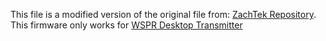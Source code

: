 This file is a modified version of the original file from: [ZachTek Repository](https://github.com/HarrydeBug/WSPR-transmitters).
This firmware only works for [WSPR Desktop Transmitter](https://www.zachtek.com/1012)
